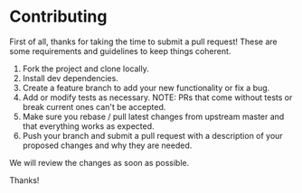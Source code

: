 # Contributing

First of all, thanks for taking the time to submit a pull request! These are some requirements and guidelines to keep things coherent.

1. Fork the project and clone locally.
2. Install dev dependencies.
3. Create a feature branch to add your new functionality or fix a bug.
4. Add or modify tests as necessary. NOTE: PRs that come without tests or break current ones can't be accepted.
5. Make sure you rebase / pull latest changes from upstream master and that everything works as expected.
6. Push your branch and submit a pull request with a description of your proposed changes and why they are needed.

We will review the changes as soon as possible.

Thanks!